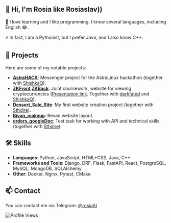 ## 👋 Hi, I'm Rosia like Rosiaslav))

🌱 I love learning and I like programming. I know several languages, including English 😂.

⚡ In fact, I am a Pythonist, but I prefer Java, and I also know C++.

## 🚀 Projects

Here are some of my notable projects:

- **[AstraHACK](https://github.com/opazdunTeam/AstraHACK)**: Messenger project for the AstraLinux hackathon (together with [ShishkaQ](https://github.com/ShishkaQ)).
- **[ZKFront](https://github.com/darkfated/ZKFront) [ZKBack](https://github.com/darkfated/ZKBack)**: Joint coursework, website for viewing cryptocurrencies ([Presentation link](https://docs.google.com/presentation/d/13OZH23zO1Tk84Aw_fOlSthKxVQv7IDLH/edit?usp=sharing&ouid=107036428537904750253&rtpof=true&sd=true). Together with [darkfated](https://github.com/darkfated) and [ShishkaQ](https://github.com/ShishkaQ)).
- **[Dessert_Sale_Site](https://github.com/rosiaAI/Dessert_Sale_Site)**: My first website creation project (together with [Sthdire](https://github.com/Sthdire)).
- **[Bivan_makeup](https://github.com/rosiaAI/Bivan_makeup)**: Bevan website layout.
- **[orders_googleDoc](https://github.com/rosiaAI/orders_googleDoc?tab=readme-ov-file)**: Test task for working with API and technical skills (together with [Sthdire](https://github.com/Sthdire)).

## 🛠 Skills

- **Languages**: Python, JavaScript, HTML+CSS, Java, C++
- **Frameworks and Tools**: Django, DRF, Flask, FastAPI, React, PostgreSQL, MySQL, MongoDB, SQLAlchemy
- **Other**: Docker, Nginx, Pytest, CMake

## 📫 Contact

You can contact me via Telegram: [@rosiaAI](https://t.me/rosiaAI)

![Profile Views](https://komarev.com/ghpvc/?username=rosia&color=blue)

